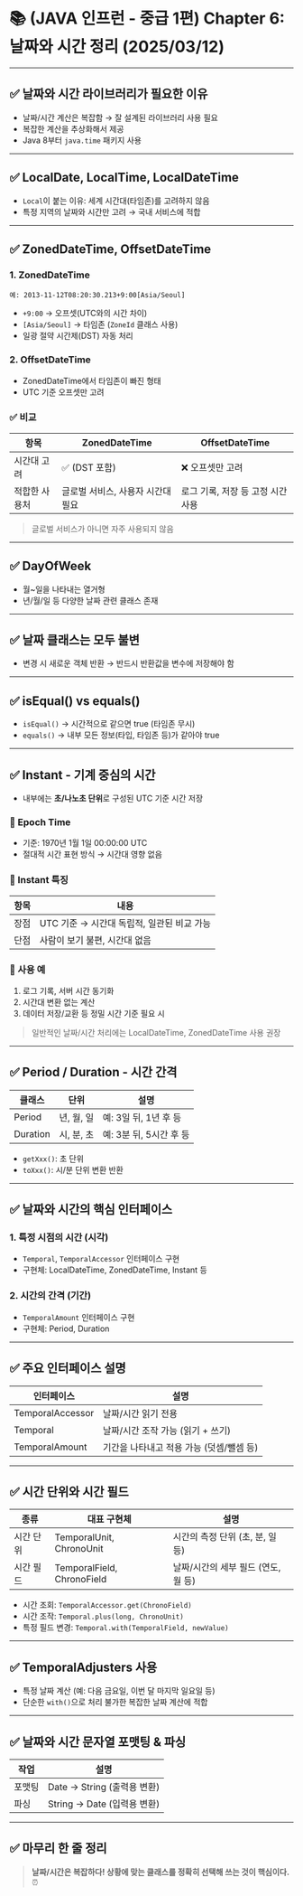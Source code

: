 # 📚 (JAVA 인프런 - 중급 1편) Chapter 6: 날짜와 시간 정리 (2025/03/12)

---

## ✅ 날짜와 시간 라이브러리가 필요한 이유
- 날짜/시간 계산은 복잡함 → 잘 설계된 라이브러리 사용 필요
- 복잡한 계산을 추상화해서 제공
- Java 8부터 `java.time` 패키지 사용

---

## ✅ LocalDate, LocalTime, LocalDateTime
- `Local`이 붙는 이유: 세계 시간대(타임존)를 고려하지 않음
- 특정 지역의 날짜와 시간만 고려 → 국내 서비스에 적합

---

## ✅ ZonedDateTime, OffsetDateTime

### 1. ZonedDateTime
```text
예: 2013-11-12T08:20:30.213+9:00[Asia/Seoul]
```
- `+9:00` → 오프셋(UTC와의 시간 차이)
- `[Asia/Seoul]` → 타임존 (`ZoneId` 클래스 사용)
- 일광 절약 시간제(DST) 자동 처리

### 2. OffsetDateTime
- ZonedDateTime에서 타임존이 빠진 형태
- UTC 기준 오프셋만 고려

### ✅ 비교
| 항목              | ZonedDateTime                     | OffsetDateTime                    |
|-------------------|------------------------------------|-----------------------------------|
| 시간대 고려        | ✅ (DST 포함)                      | ❌ 오프셋만 고려                   |
| 적합한 사용처      | 글로벌 서비스, 사용자 시간대 필요 | 로그 기록, 저장 등 고정 시간 사용 |

> 글로벌 서비스가 아니면 자주 사용되지 않음

---

## ✅ DayOfWeek
- 월~일을 나타내는 열거형
- 년/월/일 등 다양한 날짜 관련 클래스 존재

---

## ✅ 날짜 클래스는 모두 불변
- 변경 시 새로운 객체 반환 → 반드시 반환값을 변수에 저장해야 함

---

## ✅ isEqual() vs equals()
- `isEqual()` → 시간적으로 같으면 true (타임존 무시)
- `equals()` → 내부 모든 정보(타입, 타임존 등)가 같아야 true

---

## ✅ Instant - 기계 중심의 시간

- 내부에는 **초/나노초 단위**로 구성된 UTC 기준 시간 저장

### 📌 Epoch Time
- 기준: 1970년 1월 1일 00:00:00 UTC
- 절대적 시간 표현 방식 → 시간대 영향 없음

### 📌 Instant 특징
| 항목      | 내용 |
|-----------|------|
| 장점      | UTC 기준 → 시간대 독립적, 일관된 비교 가능 |
| 단점      | 사람이 보기 불편, 시간대 없음 |

### 📌 사용 예
1. 로그 기록, 서버 시간 동기화
2. 시간대 변환 없는 계산
3. 데이터 저장/교환 등 정밀 시간 기준 필요 시

> 일반적인 날짜/시간 처리에는 LocalDateTime, ZonedDateTime 사용 권장

---

## ✅ Period / Duration - 시간 간격

| 클래스   | 단위         | 설명                           |
|----------|--------------|--------------------------------|
| Period   | 년, 월, 일    | 예: 3일 뒤, 1년 후 등           |
| Duration | 시, 분, 초    | 예: 3분 뒤, 5시간 후 등         |

- `getXxx()`: 초 단위
- `toXxx()`: 시/분 단위 변환 반환

---

## ✅ 날짜와 시간의 핵심 인터페이스

### 1. 특정 시점의 시간 (시각)
- `Temporal`, `TemporalAccessor` 인터페이스 구현
- 구현체: LocalDateTime, ZonedDateTime, Instant 등

### 2. 시간의 간격 (기간)
- `TemporalAmount` 인터페이스 구현
- 구현체: Period, Duration

---

## ✅ 주요 인터페이스 설명

| 인터페이스           | 설명 |
|----------------------|------|
| TemporalAccessor     | 날짜/시간 읽기 전용 |
| Temporal             | 날짜/시간 조작 가능 (읽기 + 쓰기) |
| TemporalAmount       | 기간을 나타내고 적용 가능 (덧셈/뺄셈 등) |

---

## ✅ 시간 단위와 시간 필드

| 종류        | 대표 구현체       | 설명 |
|-------------|-------------------|------|
| 시간 단위    | TemporalUnit, ChronoUnit | 시간의 측정 단위 (초, 분, 일 등) |
| 시간 필드    | TemporalField, ChronoField | 날짜/시간의 세부 필드 (연도, 월 등) |

- 시간 조회: `TemporalAccessor.get(ChronoField)`
- 시간 조작: `Temporal.plus(long, ChronoUnit)`
- 특정 필드 변경: `Temporal.with(TemporalField, newValue)`

---

## ✅ TemporalAdjusters 사용
- 특정 날짜 계산 (예: 다음 금요일, 이번 달 마지막 일요일 등)
- 단순한 `with()`으로 처리 불가한 복잡한 날짜 계산에 적합

---

## ✅ 날짜와 시간 문자열 포맷팅 & 파싱

| 작업     | 설명                          |
|----------|-------------------------------|
| 포맷팅   | Date → String (출력용 변환)   |
| 파싱     | String → Date (입력용 변환)   |

---

## ✅ 마무리 한 줄 정리
> **날짜/시간은 복잡하다! 상황에 맞는 클래스를 정확히 선택해 쓰는 것이 핵심이다.** ⏰
